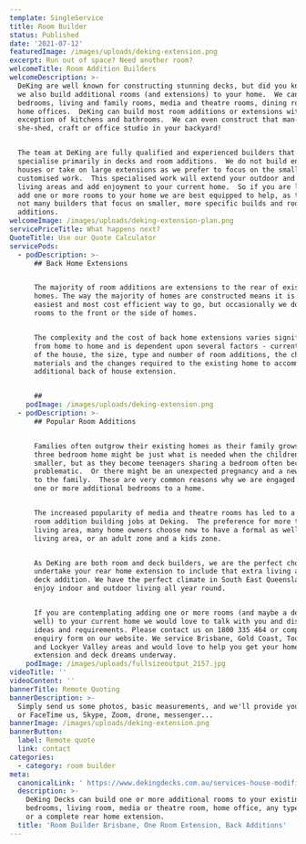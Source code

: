 ```yaml
---
template: SingleService
title: Room Builder
status: Published
date: '2021-07-12'
featuredImage: /images/uploads/deking-extension.png
excerpt: Run out of space? Need another room?
welcomeTitle: Room Addition Builders
welcomeDescription: >-
  DeKing are well known for constructing stunning decks, but did you know that
  we also build additional rooms (and extensions) to your home.  We can add
  bedrooms, living and family rooms, media and theatre rooms, dining rooms and
  home offices.  DeKing can build most room additions or extensions with the
  exception of kitchens and bathrooms.  We can even construct that man-cave,
  she-shed, craft or office studio in your backyard!


  The team at DeKing are fully qualified and experienced builders that
  specialise primarily in decks and room additions.  We do not build entire
  houses or take on large extensions as we prefer to focus on the smaller and
  customised work.  This specialised work will extend your outdoor and indoor
  living areas and add enjoyment to your current home.  So if you are looking to
  add one or more rooms to your home we are best equipped to help, as there are
  not many builders that focus on smaller, more specific builds and room
  additions.
welcomeImage: /images/uploads/deking-extension-plan.png
servicePriceTitle: What happens next?
QuoteTitle: Use our Quote Calculator
servicePods:
  - podDescription: >-
      ## Back Home Extensions


      The majority of room additions are extensions to the rear of existing
      homes. The way the majority of homes are constructed means it is the
      easiest and most cost efficient way to go, but occasionally we do build
      rooms to the front or the side of homes.  


      The complexity and the cost of back home extensions varies significantly
      from home to home and is dependent upon several factors - current layout
      of the house, the size, type and number of room additions, the chosen
      materials and the changes required to the existing home to accommodate the
      additional back of house extension.


      ##
    podImage: /images/uploads/deking-extension.png
  - podDescription: >-
      ## Popular Room Additions


      Families often outgrow their existing homes as their family grows.  A
      three bedroom home might be just what is needed when the children are
      smaller, but as they become teenagers sharing a bedroom often becomes
      problematic.  Or there might be an unexpected pregnancy and a new addition
      to the family.  These are very common reasons why we are engaged to add
      one or more additional bedrooms to a home.


      The increased popularity of media and theatre rooms has led to a number of
      room addition building jobs at Deking.  The preference for more than one
      living area, many home owners choose now to have a formal as well a casual
      living area, or an adult zone and a kids zone.  


      As DeKing are both room and deck builders, we are the perfect choice to
      undertake your rear home extension to include that extra living area and
      deck addition. We have the perfect climate in South East Queensland to
      enjoy indoor and outdoor living all year round.


      If you are contemplating adding one or more rooms (and maybe a deck as
      well) to your current home we would love to talk with you and discuss your
      ideas and requirements. Please contact us on 1800 335 464 or complete an
      enquiry form on our website. We service Brisbane, Gold Coast, Toowoomba
      and Lockyer Valley areas and would love to help you get your home
      extension and deck dreams underway.
    podImage: /images/uploads/fullsizeoutput_2157.jpg
videoTitle: ''
videoContent: ''
bannerTitle: Remote Quoting
bannerDescription: >-
  Simply send us some photos, basic measurements, and we'll provide you a quote,
  or FaceTime us, Skype, Zoom, drone, messenger...
bannerImage: /images/uploads/deking-extension.png
bannerButton:
  label: Remote quote
  link: contact
categories:
  - category: room builder
meta:
  canonicalLink: ' https://www.dekingdecks.com.au/services-house-modifications/room-builder/'
  description: >-
    DeKing Decks can build one or more additional rooms to your existing home -
    bedrooms, living room, media or theatre room, home office, any type of room
    or a complete rear home extension.
  title: 'Room Builder Brisbane, One Room Extension, Back Additions'
---
```



